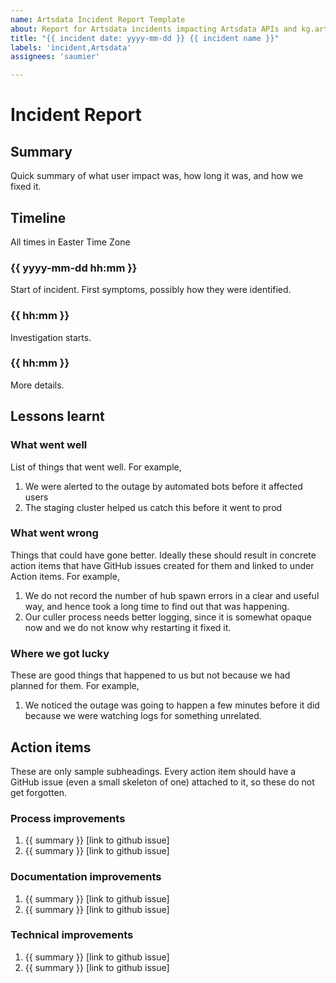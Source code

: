 ```yaml
---
name: Artsdata Incident Report Template
about: Report for Artsdata incidents impacting Artsdata APIs and kg.artsdata.ca. 
title: "{{ incident date: yyyy-mm-dd }} {{ incident name }}"
labels: 'incident,Artsdata'
assignees: 'saumier'

---
```


# Incident Report 

## Summary

Quick summary of what user impact was, how long it was, and how we fixed it.

## Timeline

All times in Easter Time Zone

### {{ yyyy-mm-dd hh:mm }}

Start of incident. First symptoms, possibly how they were identified.

### {{ hh:mm }}

Investigation starts.

### {{ hh:mm }}

More details.

## Lessons learnt

### What went well

List of things that went well. For example,

1. We were alerted to the outage by automated bots before it affected users
2. The staging cluster helped us catch this before it went to prod

### What went wrong

Things that could have gone better. Ideally these should result in concrete
action items that have GitHub issues created for them and linked to under
Action items. For example,

1. We do not record the number of hub spawn errors in a clear and useful way,
   and hence took a long time to find out that was happening.
2. Our culler process needs better logging, since it is somewhat opaque now
   and we do not know why restarting it fixed it.

### Where we got lucky

These are good things that happened to us but not because we had planned for them.
For example,

1. We noticed the outage was going to happen a few minutes before it did because
   we were watching logs for something unrelated.

## Action items

These are only sample subheadings. Every action item should have a GitHub issue
(even a small skeleton of one) attached to it, so these do not get forgotten.

### Process improvements

1. {{ summary }} [link to github issue]
2. {{ summary }} [link to github issue]

### Documentation improvements

1. {{ summary }} [link to github issue]
2. {{ summary }} [link to github issue]

### Technical improvements

1. {{ summary }} [link to github issue]
2. {{ summary }} [link to github issue]
